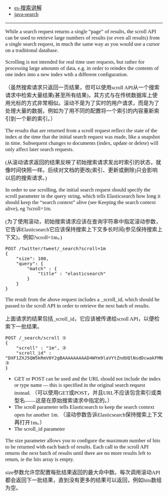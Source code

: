 <span  style="font-family: Simsun,serif; font-size: 17px; ">

- [es-搜索讲解](https://www.elastic.co/guide/en/elasticsearch/reference/5.5/search-request-scroll.html)
- [java-search](https://www.elastic.co/guide/en/elasticsearch/client/java-api/5.1/java-search.html)

---

While a search request returns a single “page” of results, the scroll API can be used to retrieve large numbers of results (or even all results) from a single search request, in much the same way as you would use a cursor on a traditional database.

Scrolling is not intended for real time user requests, but rather for processing large amounts of data, e.g. in order to reindex the contents of one index into a new index with a different configuration.

（虽然搜索请求只返回一页结果，但可以使用scroll API从一个搜索请求中检索大量结果(甚至所有结果)，其方式与在传统数据库上使用光标的方式非常相似。滚动不是为了实时的用户请求，而是为了处理大量的数据，例如为了用不同的配置将一个索引的内容重新索引到一个新的索引。）

The results that are returned from a scroll request reflect the state of the index at the time that the initial search request was made, like a snapshot in time. Subsequent changes to documents (index, update or delete) will only affect later search requests.

(从滚动请求返回的结果反映了初始搜索请求发出时索引的状态，就像时间快照一样。后续对文档的更改(索引、更新或删除)只会影响以后的搜索请求。)

In order to use scrolling, the initial search request should specify the scroll parameter in the query string, which tells Elasticsearch how long it should keep the “search context” alive (see Keeping the search context alive), eg ?scroll=1m.

(为了使用滚动，初始搜索请求应该在查询字符串中指定滚动参数，它告诉Elasticsearch它应该保持搜索上下文多长时间(参见保持搜索上下文)，例如?scroll=1m。)

~~~
POST /twitter/tweet/_search?scroll=1m
{
    "size": 100,
    "query": {
        "match" : {
            "title" : "elasticsearch"
        }
    }
}
~~~

The result from the above request includes a _scroll_id, which should be passed to the scroll API in order to retrieve the next batch of results.

上面请求的结果包括_scroll_id，它应该被传递给scroll API，以便检索下一批结果。

~~~
POST /_search/scroll ①
{
    "scroll" : "1m", ②
    "scroll_id" : "DXF1ZXJ5QW5kRmV0Y2gBAAAAAAAAAD4WYm9laVYtZndUQlNsdDcwakFMNjU1QQ==" ③
}
~~~

- 	GET or POST can be used and the URL should not include the index or type name — this is specified in the original search request instead. （可以使用GET或POST，并且URL不应该包含索引或类型名——这是在原始搜索请求中指定的。）
- The scroll parameter tells Elasticsearch to keep the search context open for another 1m. （滚动参数告诉Elasticsearch保持搜索上下文再打开1m。）
- The scroll_id parameter

The size parameter allows you to configure the maximum number of hits to be returned with each batch of results. Each call to the scroll API returns the next batch of results until there are no more results left to return, ie the hits array is empty.

size参数允许您配置每批结果返回的最大命中数。每次调用滚动API都会返回下一批结果，直到没有更多的结果可以返回，例如hits数组为空。


</span>